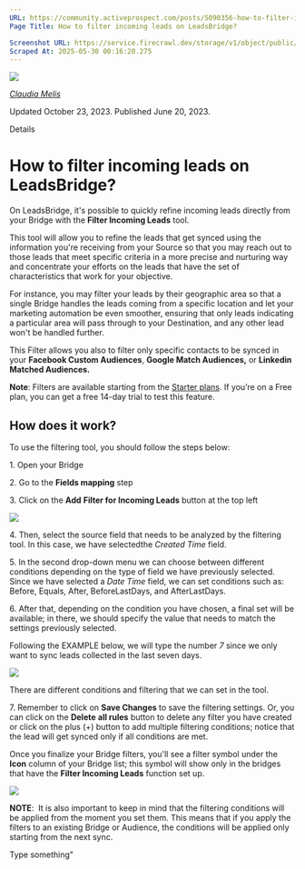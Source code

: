 ```yaml
---
URL: https://community.activeprospect.com/posts/5090356-how-to-filter-incoming-leads-on-leadsbridge
Page Title: How to filter incoming leads on LeadsBridge?

Screenshot URL: https://service.firecrawl.dev/storage/v1/object/public/media/screenshot-674c6852-db5d-4498-8e63-2184a563c431.png
Scraped At: 2025-05-30 00:16:20.275
---
```


[![](https://content2.bloomfire.com/avatars/users/1451136/thumb/thumbnail.png?f=1623686660&Expires=1748567763&Signature=UBNSslGLM1FqjguGtJJriNdu5W1L1c43ZIGiGcfN2STml6Ul4gIlVOF7WaqYTskfjKyvVtcm2Acfju0AON0ryhslrbSkV4QwT9Q1VYPCStySO-cHqnwUiuGSxQMgN24ELmpCoznNdb-15lWZOhW3mNsJhk1B9Ltr478mvGtTvfGmwVCXaasStQMChwn2RMh96mf3NJ9Zl0t-HiPSN2vfzLug8AWSpYXm~KtEEkmw8g-lbsnN6QlGDU7iFuwYZN~N-htRIhXkfUEjlWj9lwrvRkx7ShqZnxk3kdtXLD1zWODvOlwkjwgIJ-mRkho0hHtb4frZWy0wfHMg3UK28PIyBQ__&Key-Pair-Id=APKAIDFCFZ2UHE5LPIUA)](https://community.activeprospect.com/memberships/8017840-claudia-melis)

[_Claudia Melis_](https://community.activeprospect.com/memberships/8017840-claudia-melis)

Updated October 23, 2023. Published June 20, 2023.

Details

# How to filter incoming leads on LeadsBridge?

On LeadsBridge, it's possible to quickly refine incoming leads directly from your Bridge with the **Filter Incoming Leads** tool.

This tool will allow you to refine the leads that get synced using the information you're receiving from your Source so that you may reach out to those leads that meet specific criteria in a more precise and nurturing way and concentrate your efforts on the leads that have the set of characteristics that work for your objective.

For instance, you may filter your leads by their geographic area so that a single Bridge handles the leads coming from a specific location and let your marketing automation be even smoother, ensuring that only leads indicating a particular area will pass through to your Destination, and any other lead won't be handled further.

This Filter allows you also to filter only specific contacts to be synced in your **Facebook Custom Audiences**, **Google Match Audiences,** or **Linkedin Matched Audiences.**

**Note**: Filters are available starting from the [Starter plans](https://community.activeprospect.com/posts/5039672-how-do-i-choose-the-right-leadsbridge-plan-for-me). If you’re on a Free plan, you can get a free 14-day trial to test this feature.

## How does it work?

To use the filtering tool, you should follow the steps below:

1\. Open your Bridge

2. Go to the **Fields mapping** step

3\. Click on the **Add** **Filter for Incoming Leads** button at the top left

![](https://content1.bloomfire.com/thumbnails/contents/003/779/311/original.png?f=1688478189&Expires=1748567773&Signature=BQKoo9Gk-eA6nmXzfT8lZtgsyAyiryLuDreqMf6k~AQMniU1wcLFew5r1LWIkzGVBqENGXGAqtEEGSr~TseT5sD5Fap91JNxP8hVHDNTQbWN~WUw8rc2PKCclCtL1j7Z-BN2cI~BVyjvXtIxInjtiF1kYOAxsaac5XrQaHESmNG5pz2xHSmelC-aaAucR88pPZn5Mv0vvJRb5Zh2Wdk-IEK9PA-8c5SGHeIBUusDZM7JT3BRgtZS~GbijcfT8VcRXEhGt5~joM2LtsAB44HNvcNhXXuM3E7IOcmkA~5ZpS2t7jynhFgK5CaVsZ5lDdp2M0pF0vTeJL4E9pJqdA-zVw__&Key-Pair-Id=APKAIDFCFZ2UHE5LPIUA)

4\. Then, select the source field that needs to be analyzed by the filtering tool. In this case, we have selectedthe _Created Time_ field.

5\. In the second drop-down menu we can choose between different conditions depending on the type of field we have previously selected. Since we have selected a _Date Time_ field, we can set conditions such as: Before, Equals, After, BeforeLastDays, and AfterLastDays.

6\. After that, depending on the condition you have chosen, a final set will be available; in there, we should specify the value that needs to match the settings previously selected.

Following the EXAMPLE below, we will type the number _7_ since we only want to sync leads collected in the last seven days.

![](https://content2.bloomfire.com/thumbnails/contents/003/853/650/original.png?f=1692373228&Expires=1748567773&Signature=nYptbxJgCzsn8CiUcdHS3ZoYyY3skpqFlE5HkCgbz0w5wa8daFVxRSjH99mzt40i0TKbw8OJ9l5qxX2AaZv1I2j2OeFk0bMKyYCvETZzERSCnBngqohMWqbKauWQHRBonqIyf2gv1dofKxWDYL9zmz7Fnbhz-TlxoH8YybFGOAH6l-D7Tn5nRY0h7vagnKejk-rd7m8Ykg-Prr597h5Ww8RblMNyDgafuBsL3vc1Up0tlJEmb-SC-bD0Go8GG9vcBGF0Tuja9DjgEIaCU-z8-y2ZwYfAWtlUrG-iCc5vRQWTCNlsRcKCvDiv~NYU38J4JiLpwj8IXAYh~hLy1zCIQA__&Key-Pair-Id=APKAIDFCFZ2UHE5LPIUA)

There are different conditions and filtering that we can set in the tool.

7\. Remember to click on **Save Changes** to save the filtering settings. Or, you can click on the **Delete** **all rules** button to delete any filter you have created or click on the plus (+) button to add multiple filtering conditions; notice that the lead will get synced only if all conditions are met.

Once you finalize your Bridge filters, you'll see a filter symbol under the **Icon** column of your Bridge list; this symbol will show only in the bridges that have the **Filter Incoming Leads** function set up.

![](https://content3.bloomfire.com/thumbnails/contents/003/766/857/original.png?f=1687468592&Expires=1748567773&Signature=pB3lJVxK4psf98MUr4Gh04CK92hEXZ5lXWNl-~gFDg2za6jfDL65I~N8~cCuBTBTSq9XyFUEtWYTppr4o-zkK6gZ7XaRrY7MG-l51iV8a3YVJLPst9kmJYvI6Xepa5ItPDOBzfDuJAUIpZPR-DAqwrXhcTUPfd3ZUNeSLM9KPdqvkwRlSUCqHA8uR~vfP0vCE7thvM3Zl1NEiQ22gvgoz6fO221HCDeJCfGCzfp8Vw9a89Z1334Emv3MuNwMpWbwOMBREiJbTnekXufQ8zqPjDVWkX6fDoo0lu7DhyWvAb7hkYBWbhABqK3n5sWqIL2ggMSK9h5QEWoDRbAHsKoKKg__&Key-Pair-Id=APKAIDFCFZ2UHE5LPIUA)

**NOTE**:  It is also important to keep in mind that the filtering conditions will be applied from the moment you set them. This means that if you apply the filters to an existing Bridge or Audience, the conditions will be applied only starting from the next sync.

Type something"

